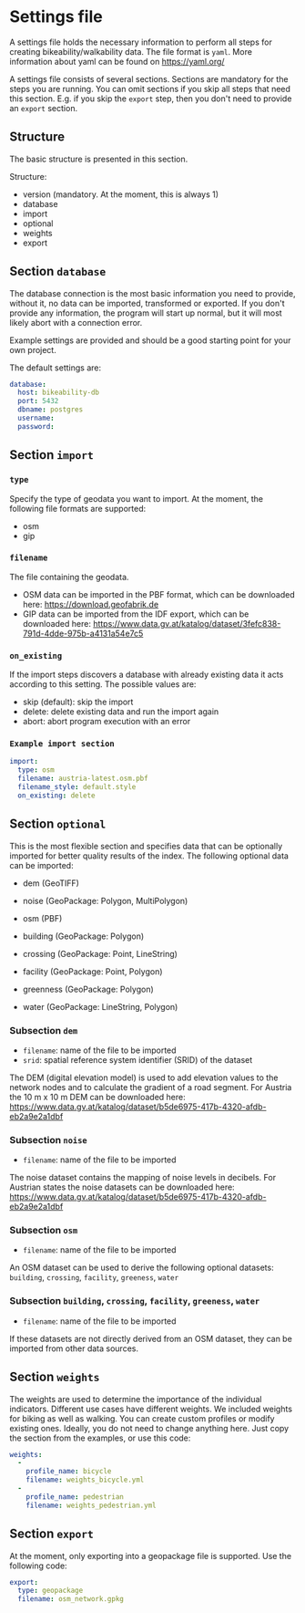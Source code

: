 # Settings file

A settings file holds the necessary information to perform all steps for creating bikeability/walkability data.
The file format is `yaml`. More information about yaml can be found on https://yaml.org/

A settings file consists of several sections. Sections are mandatory for the steps you are running.
You can omit sections if you skip all steps that need this section. E.g. if you skip the `export` step, then
you don't need to provide an `export` section.

## Structure

The basic structure is presented in this section.

Structure:

- version (mandatory. At the moment, this is always 1)
- database
- import
- optional
- weights
- export

## Section `database`

The database connection is the most basic information you need to provide, without it,
no data can be imported, transformed or exported.
If you don't provide any information, the program will start up normal,
but it will most likely abort with a connection error.

Example settings are provided and should be a good starting point for your own project.

The default settings are:

```yaml
database:
  host: bikeability-db
  port: 5432
  dbname: postgres
  username: 
  password: 
```

## Section `import`

### `type` 

Specify the type of geodata you want to import. At the moment, the following file formats
are supported:

- osm
- gip

### `filename`

The file containing the geodata.

- OSM data can be imported in the PBF format, which can be downloaded here: https://download.geofabrik.de
- GIP data can be imported from the IDF export, which can be downloaded here: https://www.data.gv.at/katalog/dataset/3fefc838-791d-4dde-975b-a4131a54e7c5

### `on_existing`

If the import steps discovers a database with already existing data it acts according to this setting.
The possible values are:

- skip (default): skip the import
- delete: delete existing data and run the import again
- abort: abort program execution with an error

### `Example import section`

```yaml
import:
  type: osm
  filename: austria-latest.osm.pbf
  filename_style: default.style
  on_existing: delete
```

## Section `optional`

This is the most flexible section and specifies data that can be optionally imported for better quality results of the index.
The following optional data can be imported:

- dem (GeoTIFF)
- noise (GeoPackage: Polygon, MultiPolygon)
- osm (PBF)

- building (GeoPackage: Polygon)
- crossing (GeoPackage: Point, LineString)
- facility (GeoPackage: Point, Polygon)
- greenness (GeoPackage: Polygon)
- water (GeoPackage: LineString, Polygon)

### Subsection `dem`

- `filename`: name of the file to be imported
- `srid`:  spatial reference system identifier (SRID) of the dataset

The DEM (digital elevation model) is used to add elevation values to the network nodes and to calculate the gradient of a road segment.
For Austria the 10 m x 10 m DEM can be downloaded here: https://www.data.gv.at/katalog/dataset/b5de6975-417b-4320-afdb-eb2a9e2a1dbf

### Subsection `noise`

- `filename`: name of the file to be imported

The noise dataset contains the mapping of noise levels in decibels.
For Austrian states the noise datasets can be downloaded here: https://www.data.gv.at/katalog/dataset/b5de6975-417b-4320-afdb-eb2a9e2a1dbf

### Subsection `osm`

- `filename`: name of the file to be imported

An OSM dataset can be used to derive the following optional datasets: `building`, `crossing`, `facility`, `greeness`, `water`

### Subsection `building`, `crossing`, `facility`, `greeness`, `water`

- `filename`: name of the file to be imported

If these datasets are not directly derived from an OSM dataset, they can be imported from other data sources.

## Section `weights`

The weights are used to determine the importance of the individual indicators. Different use cases have different weights.
We included weights for biking as well as walking. You can create custom profiles or modify existing ones.
Ideally, you do not need to change anything here. Just copy the section from the examples, or use this code:

```yaml
weights:
  -
    profile_name: bicycle
    filename: weights_bicycle.yml
  -
    profile_name: pedestrian
    filename: weights_pedestrian.yml
```

## Section `export`

At the moment, only exporting into a geopackage file is supported. Use the following code:

```yaml
export:
  type: geopackage
  filename: osm_network.gpkg 
```

